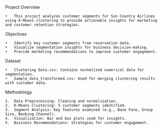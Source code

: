 Project Overview

	•	This project analyzes customer segments for Sun Country Airlines using K-Means clustering to provide actionable insights for marketing and customer retention strategies.

Objectives

	•	Identify key customer segments from reservation data.
	•	Visualize segmentation insights for business decision-making.
	•	Provide marketing recommendations to improve customer engagement.

Dataset

	•	Clustering Data.csv: Contains normalized numerical data for segmentation.
	•	Sample_data_transformed.csv: Used for merging clustering results with customer data.

Methodology

	1.	Data Preprocessing: Cleaning and normalization.
	2.	K-Means Clustering: 5 customer segments identified.
	3.	Segment Analysis: Key features examined (e.g., Base Fare, Group Size, Booking Channel).
	4.	Visualization: Bar and box plots used for insights.
	5.	Business Recommendations: Strategies for customer engagement.
